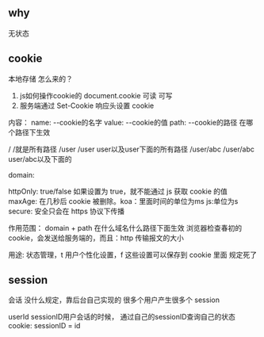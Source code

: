 ## why
  无状态 

## cookie

  本地存储
  怎么来的？


  1. js如何操作cookie的 document.cookie 可读 可写
  2. 服务端通过 Set-Cookie 响应头设置 cookie

内容：
  name: --cookie的名字
  value:  --cookie的值
  path: --cookie的路径  在哪个路径下生效

  /               /就是所有路径
  /user           /user  user以及user下面的所有路径
  /user/abc       /user/abc user/abc以及下面的

  domain:
  
  httpOnly: true/false 如果设置为 true，就不能通过 js 获取 cookie 的值
  maxAge: 在几秒后 cookie 被删除。koa：里面时间的单位为ms  js:单位为s
  secure: 安全只会在 https 协议下传播

作用范围：
  domain + path
  在什么域名什么路径下面生效
  浏览器检查春初的 cookie，会发送给服务端的，而且：http 传输报文的大小

用途:
状态管理，t
用户个性化设置，f
这些设置可以保存到 cookie 里面
规定死了

## session
会话
没什么规定，靠后台自己实现的
很多个用户产生很多个 session

userId
sessionID用户会话的时候， 通过自己的sessionID查询自己的状态
cookie: sessionID = id